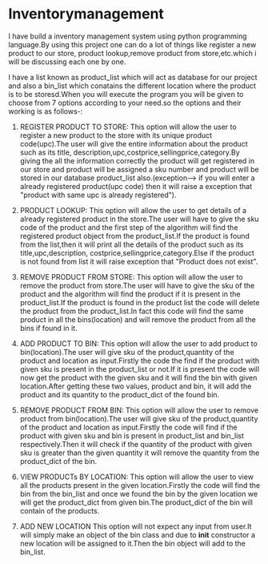 # Inventorymanagement
I have build a inventory management system using python programming language.By using this project one can do a lot of things like register a new product to our store,
product lookup,remove product from store,etc.which i will be discussing each one by one.

I have a list known as product_list which will act as database for our project and also a bin_list which conatains the different location where the product is to be storesd.When you will 
execute the program you will be given to choose from 7 options according to your need.so the options and their working is as follows-:

1) REGISTER PRODUCT TO STORE:
   This option will allow the user to register a new product to the store with its unique product code(upc).The user will give the entire information about the product such as its title,
   description,upc,costprice,sellingprice,category.By giving the all the information correctly the product will get registered in our store and product will be assigned a sku number and
   product will be stored in our database product_list also.(exception--> if you will enter a already registered product(upc code) then it will raise a exception that "product with same
   upc is already registered").

2) PRODUCT LOOKUP:
   This option will allow the user to get details of a already registered product in the store.The user will have to give the sku code of the product and the first step of the algorithm
   will find the registered product object from the product_list.If the product is found from the list,then it will print all the details of the product such as its title,upc,description,
   costprice,sellingprice,category.Else if the product is not found from list it will raise exception that "Product does not exist".

3) REMOVE PRODUCT FROM STORE:
   This option will allow the user to remove the product from store.The user will have to give the sku of the product and the algorithm will find the product if it is present in the 
   product_list.If the product is found in the product list the code will delete the product from the product_list.In fact this code will find the same product in all the bins(location)
   and will remove the product from all the bins if found in it.

4) ADD PRODUCT TO BIN:
   This option will allow the user to add product to bin(location).The user will give sku of the product,quantity of the product and location as input.Firstly the code the find if the 
   product with given sku is present in the product_list or not.If it is present the code will now get the product with the given sku and it will find the bin with given location.After
   getting these two values, product and bin, it will add the product and its quantity to the product_dict of the found bin.

5) REMOVE PRODUCT FROM BIN:
   This option will allow the user to remove product from bin(location).The user will give sku of the product,quantity of the product and location as input.Firstly the code will find if the 
   product with given sku and bin is present in product_list and bin_list respectively.Then it will check if the quantity of the product with given sku is greater than the given quantity
   it will remove the quantity from the product_dict of the bin.

6) VIEW PRODUCTs BY LOCATION:
   This option will allow the user to view all the products present in the given location.Firstly the code will find the bin from the bin_list and once we found the bin by the given location
   we will get the product_dict from given bin.The product_dict of the bin will contain of the products.

7) ADD NEW LOCATION
   This option will not expect any input from user.It will simply make an object of the bin class and due to __init__ constructor a new location will be assigned to it.Then the bin object
   will add to the bin_list.

